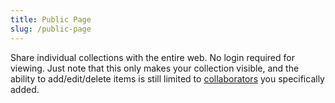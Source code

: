 ```yaml
---
title: Public Page
slug: /public-page
---
```


Share individual collections with the entire web. No login required for viewing.
Just note that this only makes your collection visible, and the ability to add/edit/delete items is still limited to [collaborators](../collaboration/index.md) you specifically added.